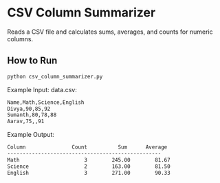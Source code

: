 # CSV Column Summarizer
Reads a CSV file and calculates sums, averages, and counts for numeric columns.

## How to Run
```bash
python csv_column_summarizer.py
```
Example Input:
data.csv:
```bash
Name,Math,Science,English
Divya,90,85,92
Sumanth,80,78,88
Aarav,75,,91
```
Example Output:
```bash
Column               Count          Sum      Average
--------------------------------------------------
Math                     3        245.00        81.67
Science                  2        163.00        81.50
English                  3        271.00        90.33
```